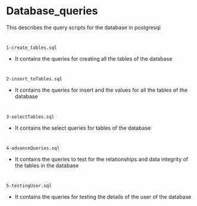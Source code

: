 # Database_queries
This describes the query scripts for the database in postgresql

#
`1-create_tables.sql`

 - It contains the queries for creating all the tables of the database

#
`2-insert_toTables.sql`

 - It contains the queries for insert and the values for all the tables of the database

#
`3-selectTables.sql`

 - It contains the select queries for tables of the database

#
`4-advanceQueries.sql`

 - It contains the queries to test for the relationships and data integrity of the tables in the database

#
`5-testingUser.sql`

 - It contains the queries for testing the details of the user of the database



